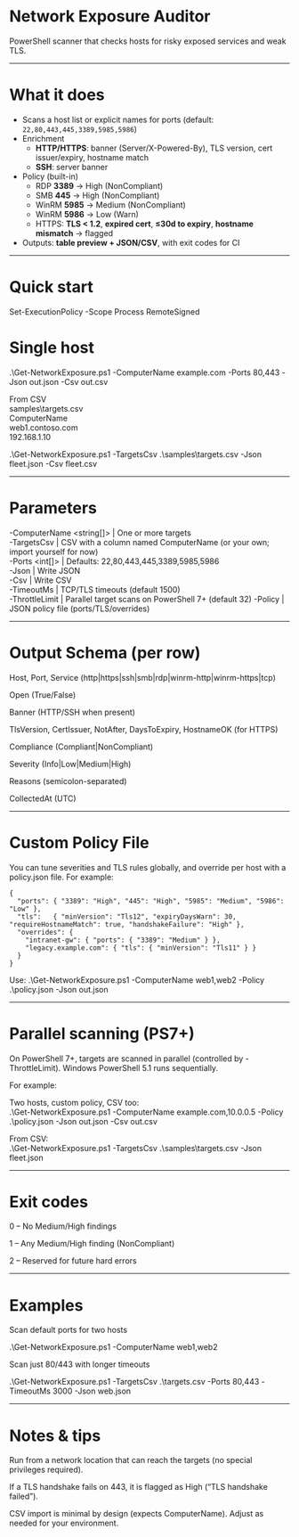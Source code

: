 # Network Exposure Auditor

PowerShell scanner that checks hosts for risky exposed services and weak TLS.  

---

# What it does

- Scans a host list or explicit names for ports (default: `22,80,443,445,3389,5985,5986`)  
- Enrichment  
  - **HTTP/HTTPS**: banner (Server/X-Powered-By), TLS version, cert issuer/expiry, hostname match  
  - **SSH**: server banner  
- Policy (built-in)  
  - RDP **3389** → High (NonCompliant)  
  - SMB **445** → High (NonCompliant)  
  - WinRM **5985** → Medium (NonCompliant)  
  - WinRM **5986** → Low (Warn)  
  - HTTPS: **TLS < 1.2**, **expired cert**, **≤30d to expiry**, **hostname mismatch** → flagged  
- Outputs: **table preview + JSON/CSV**, with exit codes for CI  

---

# Quick start  

Set-ExecutionPolicy -Scope Process RemoteSigned  

# Single host  

.\Get-NetworkExposure.ps1 -ComputerName example.com -Ports 80,443 -Json out.json -Csv out.csv  

From CSV  
samples\targets.csv  
ComputerName  
web1.contoso.com  
192.168.1.10  

.\Get-NetworkExposure.ps1 -TargetsCsv .\samples\targets.csv -Json fleet.json -Csv fleet.csv  

---

# Parameters

-ComputerName <string[]>   | One or more targets  
-TargetsCsv <path>         | CSV with a column named ComputerName (or your own; import yourself for now)  
-Ports <int[]>             | Defaults: 22,80,443,445,3389,5985,5986  
-Json <path>               | Write JSON  
-Csv <path>                | Write CSV  
-TimeoutMs <int>           | TCP/TLS timeouts (default 1500)  
-ThrottleLimit <int>       | Parallel target scans on PowerShell 7+ (default 32)
-Policy <path>             | JSON policy file (ports/TLS/overrides)

---

# Output Schema (per row)

Host, Port, Service (http|https|ssh|smb|rdp|winrm-http|winrm-https|tcp)

Open (True/False)

Banner (HTTP/SSH when present)

TlsVersion, CertIssuer, NotAfter, DaysToExpiry, HostnameOK (for HTTPS)

Compliance (Compliant|NonCompliant)

Severity (Info|Low|Medium|High)

Reasons (semicolon-separated)

CollectedAt (UTC)

---

# Custom Policy File

You can tune severities and TLS rules globally, and override per host with a policy.json file. For example:

```
{  
  "ports": { "3389": "High", "445": "High", "5985": "Medium", "5986": "Low" },  
  "tls":   { "minVersion": "Tls12", "expiryDaysWarn": 30, "requireHostnameMatch": true, "handshakeFailure": "High" },  
  "overrides": {  
    "intranet-gw": { "ports": { "3389": "Medium" } },  
    "legacy.example.com": { "tls": { "minVersion": "Tls11" } }  
  }  
}  
```

Use: .\Get-NetworkExposure.ps1 -ComputerName web1,web2 -Policy .\policy.json -Json out.json

---

# Parallel scanning (PS7+)

On PowerShell 7+, targets are scanned in parallel (controlled by -ThrottleLimit).
Windows PowerShell 5.1 runs sequentially.

For example:

Two hosts, custom policy, CSV too:  
.\Get-NetworkExposure.ps1 -ComputerName example.com,10.0.0.5 -Policy .\policy.json -Json out.json -Csv out.csv

From CSV:  
.\Get-NetworkExposure.ps1 -TargetsCsv .\samples\targets.csv -Json fleet.json

---

# Exit codes

0 – No Medium/High findings

1 – Any Medium/High finding (NonCompliant)

2 – Reserved for future hard errors

---

# Examples

Scan default ports for two hosts

.\Get-NetworkExposure.ps1 -ComputerName web1,web2

Scan just 80/443 with longer timeouts

.\Get-NetworkExposure.ps1 -TargetsCsv .\targets.csv -Ports 80,443 -TimeoutMs 3000 -Json web.json

---

# Notes & tips

Run from a network location that can reach the targets (no special privileges required).

If a TLS handshake fails on 443, it is flagged as High (“TLS handshake failed”).

CSV import is minimal by design (expects ComputerName). Adjust as needed for your environment.
